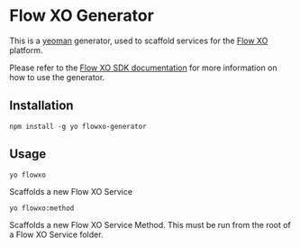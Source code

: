 Flow XO Generator
================

This is a [yeoman](http://yeoman.io) generator, used to scaffold services for the [Flow XO](http://flowxo.com) platform.

Please refer to the [Flow XO SDK documentation](http://github.com/flowxo/flowxo-sdk) for more information on how to use the generator.

## Installation
```
npm install -g yo flowxo-generator
```

## Usage
```
yo flowxo
```
Scaffolds a new Flow XO Service

```
yo flowxo:method
```
Scaffolds a new Flow XO Service Method. This must be run from the root of a Flow XO Service folder.

